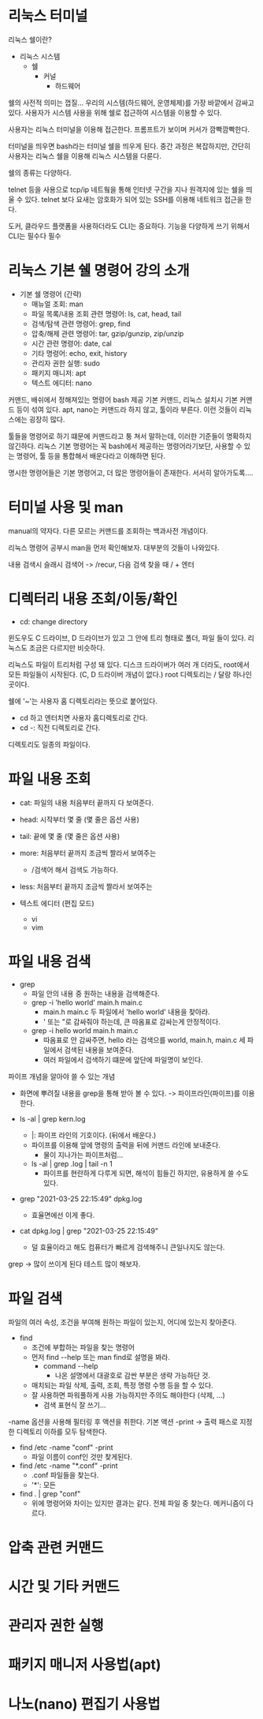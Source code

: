 # 리눅스 터미널
리눅스 쉘이란?
- 리눅스 시스템
  - 쉘
    - 커널
      - 하드웨어

쉘의 사전적 의미는 껍질...
우리의 시스템(하드웨어, 운영체제)를 가장 바깥에서 감싸고 있다.
사용자가 시스템 사용을 위해 쉘로 접근하여 시스템을 이용할 수 있다.

사용자는 리눅스 터미널을 이용해 접근한다.
프롬프트가 보이며 커서가 깜빡깜빡한다.

터미널을 띄우면 bash라는 터미널 쉘을 띄우게 된다.
중간 과정은 복잡하지만, 간단히 사용자는 리눅스 쉘을 이용해 리눅스 시스템을 다룬다.

쉘의 종류는 다양하다.

telnet 등을 사용으로 tcp/ip 네트웤을 통해 인터넷 구간을 지나 원격지에 있는 쉘을 띄울 수 있다.
telnet 보다 요새는 암호화가 되어 있는 SSH를 이용해 네트워크 접근을 한다.

도커, 클라우드 플랫폼을 사용하더라도 CLI는 중요하다.
기능을 다양하게 쓰기 위해서 CLI는 필수다 필수

# 리눅스 기본 쉘 명령어 강의 소개
- 기본 쉘 명령어 (간략)
  - 매뉴얼 조회: man
  - 파일 목록/내용 조회 관련 명령어: ls, cat, head, tail
  - 검색/탐색 관련 명령어: grep, find
  - 압축/해제 관련 명령어: tar, gzip/gunzip, zip/unzip
  - 시간 관련 명령어: date, cal
  - 기타 명령어: echo, exit, history
  - 관리자 권한 실행: sudo
  - 패키지 매니저: apt
  - 텍스트 에디터: nano

커맨드, 배쉬에서 정해져있는 명령어
bash 제공 기본 커맨드, 리눅스 설치시 기본 커맨드 등이 섞여 있다.
apt, nano는 커맨드라 하지 않고, 툴이라 부른다.
이런 것들이 리눅스에는 굉장히 많다.

툴들을 명령어로 하기 떄문에 커맨드라고 퉁 쳐서 말하는데, 이러한 기준들이 명확하지 않긴하다.
리눅스 기본 명령어는 꼭 bash에서 제공하는 명령어라기보단, 사용할 수 있는 명령어, 툴 등을 통합해서 배운다라고 이해하면 된다.

명시한 명령어들은 기본 명령어고, 더 많은 명령어들이 존재한다. 서서히 알아가도록....

# 터미널 사용 및 man
manual의 약자다.
다른 모르는 커맨드를 조회하는 백과사전 개념이다.

리눅스 명령어 공부시 man을 먼저 확인해보자.
대부분의 것들이 나와있다.

내용 검색시 슬래시 검색어 -> /recur, 다음 검색 찾을 때 / + 엔터

# 디렉터리 내용 조회/이동/확인
- cd: change directory

윈도우도 C 드라이브, D 드라이브가 있고 그 안에 트리 형태로 폴더, 파일 들이 있다.
리눅스도 조금은 다르지만 비슷하다.

리눅스도 파일이 트리처럼 구성 돼 있다.
디스크 드라이버가 여러 개 더라도, root에서 모든 파일들이 시작된다. (C, D 드라이버 개념이 없다.)
root 디렉토리는 / 달랑 하나인 곳이다.

쉘에 '~'는 사용자 홈 디렉토리라는 뜻으로 붙어있다.
- cd 하고 엔터치면 사용자 홈디렉토리로 간다.
- cd -: 직전 디렉토리로 간다.

디렉토리도 일종의 파일이다.

# 파일 내용 조회
- cat: 파일의 내용 처음부터 끝까지 다 보여준다.
- head: 시작부터 몇 줄 (몇 줄은 옵션 사용)
- tail: 끝에 몇 줄 (몇 줄은 옵션 사용)
- more: 처음부터 끝까지 조금씩 짤라서 보여주는
  - /검색어 해서 검색도 가능하다.
- less: 처음부터 끝까지 조금씩 짤라서 보여주는
  
- 텍스트 에디터 (편집 모드)
  - vi
  - vim

# 파일 내용 검색
- grep
  - 파일 안의 내용 중 원하는 내용을 검색해준다.
  - grep -i 'hello world' main.h main.c
    - main.h main.c 두 파일에서 'hello world' 내용을 찾아라.
    - ' 또는 "로 감싸줘야 하는데, 큰 따옴표로 감싸는게 안정적이다.
  - grep -i hello world main.h main.c
    - 따옴표로 안 감싸주면, hello 라는 검색으를 world, main.h, main.c 세 파일에서 검색된 내용을 보여준다.
    - 여러 파일에서 검색하기 떄문에 앞단에 파일명이 보인다.

파이프 개념을 알아야 쓸 수 있는 개념
- 화면에 뿌려질 내용을 grep을 통해 받아 볼 수 있다. -> 파이프라인(파이프)를 이용한다.
- ls -al | grep kern.log
  - |: 파이프 라인의 기호이다. (뒤에서 배운다.)
  - 파이프를 이용해 앞에 명령의 출력을 뒤에 커맨드 라인에 보내준다. 
    - 물이 지나가는 파이프처럼... 
  - ls -al | grep .log | tail -n 1
    - 파이프를 현란하게 다루게 되면, 해석이 힘들긴 하지만, 유용하게 쓸 수도 있다.

- grep "2021-03-25 22:15:49" dpkg.log
  - 효율면에선 이게 좋다.
- cat dpkg.log | grep "2021-03-25 22:15:49"
  - 덜 효율이라고 해도 컴퓨터가 빠르게 검색해주니 큰일나지도 않는다.

grep -> 많이 쓰이게 된다 테스트 많이 해보자.

# 파일 검색
파일의 여러 속성, 조건을 부여해 원하는 파일이 있는지, 어디에 있는지 찾아준다.

- find
  - 조건에 부합하는 파일을 찾는 명령어
  - 먼저 find --help 또는 man find로 설명을 봐라.
    - command --help
      - 나온 설명에서 대괄호로 감싼 부분은 생략 가능하단 것.
  - 매치되는 파일 삭제, 출력, 조회, 특정 명령 수행 등을 할 수 있다.
  - 잘 사용하면 파워풀하게 사용 가능하지만 주의도 해야한다 (삭제, ...)
    - 검색 표현식 잘 쓰기...
    
-name 옵션을 사용해 필터링 후 액션을 취한다. 기본 액션 -print -> 출력
패스로 지정한 디렉토리 이하를 모두 탐색한다.

- find /etc -name "conf" -print
  - 파일 이름이 conf인 것만 찾게된다.
- find /etc -name "*.conf" -print
  - .conf 파일들을 찾는다.
  - '*': 모든
- find . | grep "conf"
  - 위에 명령어와 차이는 있지만 결과는 같다. 전체 파일 중 찾는다. 메커니즘이 다르다.
# 압축 관련 커맨드

# 시간 및 기타 커맨드

# 관리자 권한 실행

# 패키지 매니저 사용법(apt)

# 나노(nano) 편집기 사용법